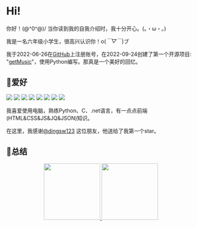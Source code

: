 # Hi!
你好！\(@^0^@)/ 当你读到我的自我介绍时，我十分开心。(。・ω・。)    

我是一名六年级小学生，很高兴认识你！o(*￣▽￣*)ブ    

我于2022-06-26在[GitHub](https://www.github.com)上注册账号，在2022-09-24创建了第一个开源项目: "[getMusic](https://www.github.com/liyupian/getMusic)"，使用Python编写。那真是一个美好的回忆。  

## 🎀爱好

![](https://img.shields.io/badge/Python-yellow?logo=Python&style=for-the-badge&logoColor=white)
![](https://img.shields.io/badge/C-green?logo=C&style=for-the-badge&logoColor=white)
![](https://img.shields.io/badge/.net-blue?logo=.net&style=for-the-badge&logoColor=white)
![](https://img.shields.io/badge/HTML5-orange?logo=HTML5&style=for-the-badge&logoColor=white)
![](https://img.shields.io/badge/CSS-lightgreen?logo=CSS3&style=for-the-badge&logoColor=white)
![](https://img.shields.io/badge/JavaScript-pink?logo=JavaScript&style=for-the-badge&logoColor=white)
![](https://img.shields.io/badge/JQuery-bluegreen?logo=JQuery&style=for-the-badge&logoColor=white)
![](https://img.shields.io/badge/JSON-lightpurple?logo=JSON&style=for-the-badge&logoColor=white)

我喜爱使用电脑，熟练Python、C、.net语言，有一点点前端(HTML&CSS&JS&JQ&JSON)知识。  

在这里，我感谢[@dingsw123](https://www.github.com/dingsw123) 这位朋友，他送给了我第一个star。

## 🎉总结

<div align="center">
<a href="https://github.com/liyupian">
<img src="https://github-readme-stats.vercel.app/api?username=Egneriess&locale=cn&show_icons=true&bg_color=ffffff&hide_title=true" height=150>
<img src="https://github-readme-stats.vercel.app/api/top-langs/?username=Egneriess&layout=compact&locale=cn&bg_color=ffffff&hide_title=true" height=150>
</a>
</div>
